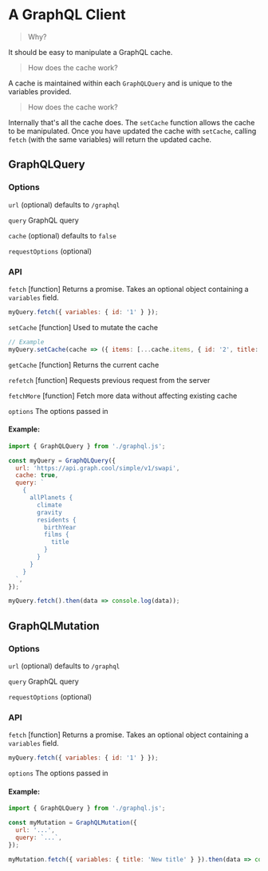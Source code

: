 # A GraphQL Client

> Why? 

It should be easy to manipulate a GraphQL cache.

> How does the cache work?

A cache is maintained within each `GraphQLQuery` and is unique to the variables provided. 

> How does the cache work?

Internally that's all the cache does. The `setCache` function allows the cache to be manipulated. Once you have updated the cache with `setCache`, calling `fetch` (with the same variables) will return the updated cache.

## GraphQLQuery

### Options

`url` (optional) defaults to `/graphql`

`query` GraphQL query

`cache` (optional) defaults to `false`

`requestOptions` (optional)

### API

`fetch` [function] Returns a promise. Takes an optional object containing a `variables` field.

```js
myQuery.fetch({ variables: { id: '1' } });
```

`setCache` [function] Used to mutate the cache

```js
// Example
myQuery.setCache(cache => ({ items: [...cache.items, { id: '2', title: 'new' }] }));
```

`getCache` [function] Returns the current cache

`refetch` [function] Requests previous request from the server

`fetchMore` [function] Fetch more data without affecting existing cache

`options` The options passed in

#### Example:

```js
import { GraphQLQuery } from './graphql.js';

const myQuery = GraphQLQuery({
  url: 'https://api.graph.cool/simple/v1/swapi',
  cache: true,
  query: `
    {
      allPlanets {
        climate
        gravity
        residents {
          birthYear
          films {
            title
          }
        }
      }
    }
  `,
});

myQuery.fetch().then(data => console.log(data));
```

## GraphQLMutation

### Options

`url` (optional) defaults to `/graphql`

`query` GraphQL query

`requestOptions` (optional)

### API

`fetch` [function] Returns a promise. Takes an optional object containing a `variables` field.

```js
myQuery.fetch({ variables: { id: '1' } });
```

`options` The options passed in

#### Example:

```js
import { GraphQLQuery } from './graphql.js';

const myMutation = GraphQLMutation({
  url: '...',
  query: `...`,
});

myMutation.fetch({ variables: { title: 'New title' } }).then(data => console.log(data));
```
